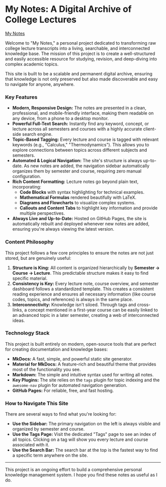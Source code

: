 # My Notes: A Digital Archive of College Lectures

[My Notes](https://aviteshmurmu19.github.io/mkdocs-tutorial/)

Welcome to "My Notes," a personal project dedicated to transforming raw college lecture transcripts into a living, searchable, and interconnected knowledge base. The mission of this project is to create a well-structured and easily accessible resource for studying, revision, and deep-diving into complex academic topics.

This site is built to be a scalable and permanent digital archive, ensuring that knowledge is not only preserved but also made discoverable and easy to navigate for anyone, anywhere.

### Key Features

- **Modern, Responsive Design:** The notes are presented in a clean, professional, and mobile-friendly interface, making them readable on any device, from a phone to a desktop monitor.
- **Powerful Full-Text Search:** Instantly find any keyword, concept, or lecture across all semesters and courses with a highly accurate client-side search engine.
- **Topic-Based Tagging:** Every lecture and course is tagged with relevant keywords (e.g., "Calculus," "Thermodynamics"). This allows you to explore connections between topics across different subjects and semesters.
- **Automated & Logical Navigation:** The site's structure is always up-to-date. As new notes are added, the navigation sidebar automatically organizes them by semester and course, requiring zero manual configuration.
- **Rich Content Formatting:** Lecture notes go beyond plain text, incorporating:
  - **Code Blocks** with syntax highlighting for technical examples.
  - **Mathematical Formulas** rendered beautifully with LaTeX.
  - **Diagrams and Flowcharts** to visualize complex systems.
  - **Callouts and Content Tabs** to highlight key information and provide multiple perspectives.
- **Always Live and Up-to-Date:** Hosted on GitHub Pages, the site is automatically rebuilt and deployed whenever new notes are added, ensuring you're always viewing the latest version.

### Content Philosophy

This project follows a few core principles to ensure the notes are not just stored, but are genuinely useful:

1.  **Structure is King:** All content is organized hierarchically by **Semester → Course → Lecture**. This predictable structure makes it easy to find specific material.
2.  **Consistency is Key:** Every lecture note, course overview, and semester dashboard follows a standardized template. This creates a consistent reading experience and ensures all necessary information (like course codes, topics, and references) is always in the same place.
3.  **Interconnectivity:** Knowledge isn't siloed. Through tags and cross-links, a concept mentioned in a first-year course can be easily linked to an advanced topic in a later semester, creating a web of interconnected ideas.

### Technology Stack

This project is built entirely on modern, open-source tools that are perfect for creating documentation and knowledge bases:

- **MkDocs:** A fast, simple, and powerful static site generator.
- **Material for MkDocs:** A feature-rich and beautiful theme that provides most of the functionality you see.
- **Markdown:** The simple and intuitive syntax used for writing all notes.
- **Key Plugins:** The site relies on the `tags` plugin for topic indexing and the `awesome-nav` plugin for automated navigation generation.
- **GitHub Pages:** For reliable, free, and fast hosting.

### How to Navigate This Site

There are several ways to find what you're looking for:

- **Use the Sidebar:** The primary navigation on the left is always visible and organized by semester and course.
- **Use the Tags Page:** Visit the dedicated "Tags" page to see an index of all topics. Clicking on a tag will show you every lecture and course associated with it.
- **Use the Search Bar:** The search bar at the top is the fastest way to find a specific term anywhere on the site.

---

This project is an ongoing effort to build a comprehensive personal knowledge management system. I hope you find these notes as useful as I do.
